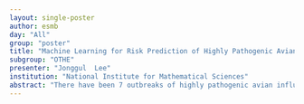 ```yaml
---
layout: single-poster
author: esmb
day: "All"
group: "poster"
title: "Machine Learning for Risk Prediction of Highly Pathogenic Avian In uenza in the Republic of Korea"
subgroup: "OTHE"
presenter: "Jonggul  Lee"
institution: "National Institute for Mathematical Sciences"
abstract: "There have been 7 outbreaks of highly pathogenic avian influenza (HPAI) in the Republic of Korea since 2003 resulting a serious economic burden on the poultry industry. Due to uncertainty of transmission from migratory birds, which is known as the main source of infection, and transmission between poultry farms linked by livestock-related vehicles, it is very difficult to predict and respond to the epidemic. In this work we aim at forecasting spatio-temporal pattern of HPAI occurrence and identifying risk factors with a machine learning technique based on Random Forest regression. Historical data on HPAI outbreaks in 250 regions from 2014 to 2017 are used as a target. Three types of features are used to train the model: epidemiological features related to information on farms infected in the past, demographic features including the number (density) of farms regarding breeding species (chicken and duck) in an area, and geographical features including the habitats of migratory birds and slaughterhouses. The model provides a highly accurate prediction of both temporal and spatial patterns of HPAI outbreaks. Furthermore, we investigate feature importance to explain which features contribute most to the local outbreak of HPAI. Results show that epidemiological features mainly contribute to prediction of the temporal pattern, while the demographic and environmental features mainly contribute to prediction of the spatial distribution."
---
```

